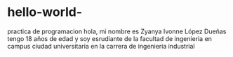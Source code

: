 # hello-world-
practica de programacion 
hola, mi nombre es Zyanya Ivonne López Dueñas tengo 18 años de edad y soy esrudiante de la facultad de ingenieria en campus ciudad universitaria en la carrera de ingenieria industrial  
